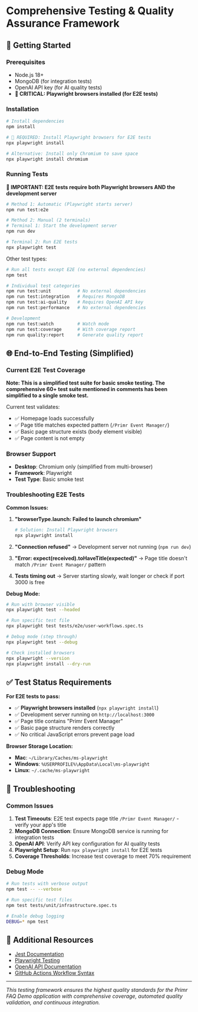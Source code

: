 # Comprehensive Testing & Quality Assurance Framework

## 🚀 Getting Started

### Prerequisites

- Node.js 18+
- MongoDB (for integration tests)
- OpenAI API key (for AI quality tests)
- **🔴 CRITICAL: Playwright browsers installed (for E2E tests)**

### Installation

```bash
# Install dependencies
npm install

# 🚨 REQUIRED: Install Playwright browsers for E2E tests
npx playwright install

# Alternative: Install only Chromium to save space
npx playwright install chromium
```

### Running Tests

**🚨 IMPORTANT: E2E tests require both Playwright browsers AND the development server**

```bash
# Method 1: Automatic (Playwright starts server)
npm run test:e2e

# Method 2: Manual (2 terminals)
# Terminal 1: Start the development server
npm run dev

# Terminal 2: Run E2E tests
npx playwright test
```

Other test types:
```bash
# Run all tests except E2E (no external dependencies)
npm test

# Individual test categories
npm run test:unit          # No external dependencies
npm run test:integration   # Requires MongoDB
npm run test:ai-quality    # Requires OpenAI API key
npm run test:performance   # No external dependencies

# Development
npm run test:watch         # Watch mode
npm run test:coverage      # With coverage report
npm run quality:report     # Generate quality report
```

## 🌐 End-to-End Testing (Simplified)

### Current E2E Test Coverage

**Note: This is a simplified test suite for basic smoke testing. The comprehensive 60+ test suite mentioned in comments has been simplified to a single smoke test.**

Current test validates:
- ✅ Homepage loads successfully
- ✅ Page title matches expected pattern (`/Primr Event Manager/`)
- ✅ Basic page structure exists (body element visible)
- ✅ Page content is not empty

### Browser Support

- **Desktop**: Chromium only (simplified from multi-browser)
- **Framework**: Playwright
- **Test Type**: Basic smoke test

### Troubleshooting E2E Tests

**Common Issues:**

1. **"browserType.launch: Failed to launch chromium"**
   ```bash
   # Solution: Install Playwright browsers
   npx playwright install
   ```

2. **"Connection refused"**
   → Development server not running (`npm run dev`)

3. **"Error: expect(received).toHaveTitle(expected)"**
   → Page title doesn't match `/Primr Event Manager/` pattern

4. **Tests timing out**
   → Server starting slowly, wait longer or check if port 3000 is free

**Debug Mode:**
```bash
# Run with browser visible
npx playwright test --headed

# Run specific test file
npx playwright test tests/e2e/user-workflows.spec.ts

# Debug mode (step through)
npx playwright test --debug

# Check installed browsers
npx playwright --version
npx playwright install --dry-run
```

## ✅ Test Status Requirements

**For E2E tests to pass:**
- ✅ **Playwright browsers installed** (`npx playwright install`)
- ✅ Development server running on `http://localhost:3000`
- ✅ Page title contains "Primr Event Manager"
- ✅ Basic page structure renders correctly
- ✅ No critical JavaScript errors prevent page load

**Browser Storage Location:**
- **Mac**: `~/Library/Caches/ms-playwright`
- **Windows**: `%USERPROFILE%\AppData\Local\ms-playwright`
- **Linux**: `~/.cache/ms-playwright`

## 🔧 Troubleshooting

### Common Issues

1. **Test Timeouts**: E2E test expects page title `/Primr Event Manager/` - verify your app's title
2. **MongoDB Connection**: Ensure MongoDB service is running for integration tests
3. **OpenAI API**: Verify API key configuration for AI quality tests
4. **Playwright Setup**: Run `npx playwright install` for E2E tests
5. **Coverage Thresholds**: Increase test coverage to meet 70% requirement

### Debug Mode

```bash
# Run tests with verbose output
npm test -- --verbose

# Run specific test files
npm test tests/unit/infrastructure.spec.ts

# Enable debug logging
DEBUG=* npm test
```

## 📖 Additional Resources

- [Jest Documentation](https://jestjs.io/docs/getting-started)
- [Playwright Testing](https://playwright.dev/docs/intro)
- [OpenAI API Documentation](https://platform.openai.com/docs)
- [GitHub Actions Workflow Syntax](https://docs.github.com/en/actions/reference/workflow-syntax-for-github-actions)

---

*This testing framework ensures the highest quality standards for the Primr FAQ Demo application with comprehensive coverage, automated quality validation, and continuous integration.*